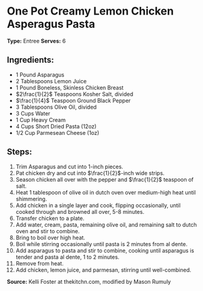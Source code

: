 # One Pot Creamy Lemon Chicken Asperagus Pasta 

**Type:** Entree
**Serves:** 6

## Ingredients:
- 1 Pound Asparagus
- 2 Tablespoons Lemon Juice
- 1 Pound Boneless, Skinless Chicken Breast
- $2\frac{1}{2}$ Teaspoons Kosher Salt, divided
- $\frac{1}{4}$ Teaspoon Ground Black Pepper
- 3 Tablespoons Olive Oil, divided
- 3 Cups Water
- 1 Cup Heavy Cream
- 4 Cups Short Dried Pasta (12oz)
- 1/2 Cup Parmesean Cheese (1oz)

## Steps:
1. Trim Asparagus and cut into 1-inch pieces.
2. Pat chicken dry and cut into $\frac{1}{2}$-inch wide strips.
3. Season chicken all over with the pepper and $\frac{1}{2}$ teaspoon of salt.
4. Heat 1 tablespoon of olive oil in dutch oven over medium-high heat until shimmering.
5. Add chicken in a single layer and cook, flipping occasionally, until cooked through and browned all over, 5-8 minutes.
6. Transfer chicken to a plate.
7. Add water, cream, pasta, remaining olive oil, and remaining salt to dutch oven and stir to combine.
8. Bring to boil over high heat.
9. Boil while stirring occasionally until pasta is 2 minutes from al dente.
10. Add asparagus to pasta and stir to combine, cooking until asparagus is tender and pasta al dente, 1 to 2 minutes.
11. Remove from heat.
12. Add chicken, lemon juice, and parmesan, stirring until well-combined.

**Source:** Kelli Foster at thekitchn.com, modified by Mason Rumuly
